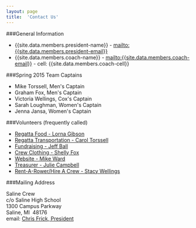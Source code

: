 ```yaml
---
layout: page
title:  'Contact Us'
---
```

###General Information

  - {{site.data.members.president-name}} - <mailto:{{site.data.members.president-email}}>
  - {{site.data.members.coach-name}} - <mailto:{{site.data.members.coach-email}}> - cell: {{site.data.members.coach-cell}}

###Spring 2015 Team Captains

  - Mike Torssell, Men's Captain
  - Graham Fox, Men's Captain
  - Victoria Wellings, Cox's Captain  
  - Sarah Loughman, Women's Captain
  - Jenna Jansa, Women's Captain


###Volunteers (frequently called)

  -  [Regatta Food - Lorna Gibson](mailto:lornasgibson@yahoo.com)   
  -  [Regatta Transportation - Carol Torssell](mailto:catorssell@gmail.com)  
  -  [Fundraising - Jeff Ball](mailto:jaball50@gmail.com)   
  -  [Crew Clothing - Shelly Fox](mailto:shellyfox322@yahoo.com)  
  -  [Website - Mike Ward](mailto:mike@wardfam.org)   
  -  [Treasurer - Julie Campbell](mailto:julie.campbell@hotmail.com)   
  -  [Rent-A-Rower/Hire A Crew - Stacy Wellings](mailto:stacywellings@gmail.com)


###Mailing Address

Saline Crew  
c/o Saline High School  
1300 Campus Parkway   
Saline, MI  48176  
email: [Chris Frick, President](mailto:christopherdfrick@gmail.com)